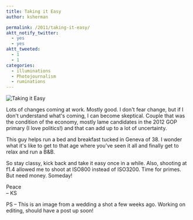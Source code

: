 ```yaml
---
title: Taking it Easy
author: ksherman

permalink: /2011/taking-it-easy/
aktt_notify_twitter:
  - yes
  - yes
aktt_tweeted:
  - 1
  - 1
categories:
  - illuminations
  - Photojournalism
  - ruminations
---
```

<img class="aligncenter" src="https://s3-us-west-2.amazonaws.com/assets.kshermphoto.com/2011PostsImages/August/1KDS0708.jpg" alt="Taking it Easy" />

Lots of changes coming at work. Mostly good. I don't fear change, but if I don't understand what's coming, I can become skeptical. Couple that was the condition of the economy, mostly lame candidates in the 2012 GOP primary (I love politics!) and that can add up to a lot of uncertainty.

This guy helps run a bed and breakfast tucked in Geneva of 38. I wonder what it's like to get to that age where you've seen it all and finally get to relax and run a B&B.

So stay classy, kick back and take it easy once in a while. Also, shooting at f1.4 allowed me to shoot at ISO800 instead of ISO3200. Time for primes. But need money. Someday!

Peace  
– KS

PS – This is an image from a wedding a shot a few weeks ago. Working on editing, should have a post up soon!